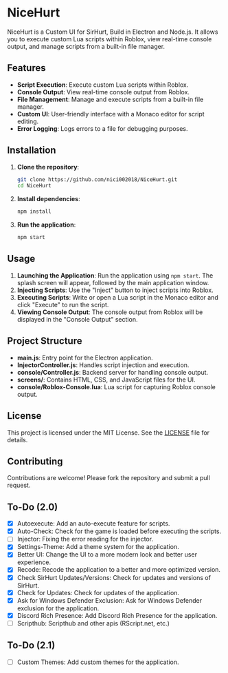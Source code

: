 # NiceHurt

NiceHurt is a Custom UI for SirHurt, Build in Electron and Node.js. It allows you to execute custom Lua scripts within Roblox, view real-time console output, and manage scripts from a built-in file manager.

## Features

- **Script Execution**: Execute custom Lua scripts within Roblox.
- **Console Output**: View real-time console output from Roblox.
- **File Management**: Manage and execute scripts from a built-in file manager.
- **Custom UI**: User-friendly interface with a Monaco editor for script editing.
- **Error Logging**: Logs errors to a file for debugging purposes.

## Installation

1. **Clone the repository**:

   ```bash
   git clone https://github.com/nici002018/NiceHurt.git
   cd NiceHurt
   ```

2. **Install dependencies**:

   ```bash
   npm install
   ```

3. **Run the application**:
   ```bash
   npm start
   ```

## Usage

1. **Launching the Application**: Run the application using `npm start`. The splash screen will appear, followed by the main application window.
2. **Injecting Scripts**: Use the "Inject" button to inject scripts into Roblox.
3. **Executing Scripts**: Write or open a Lua script in the Monaco editor and click "Execute" to run the script.
4. **Viewing Console Output**: The console output from Roblox will be displayed in the "Console Output" section.

## Project Structure

- **main.js**: Entry point for the Electron application.
- **InjectorController.js**: Handles script injection and execution.
- **console/Controller.js**: Backend server for handling console output.
- **screens/**: Contains HTML, CSS, and JavaScript files for the UI.
- **console/Roblox-Console.lua**: Lua script for capturing Roblox console output.

## License

This project is licensed under the MIT License. See the [LICENSE](./LICENSE) file for details.

## Contributing

Contributions are welcome! Please fork the repository and submit a pull request.

## To-Do (2.0)

- [x] Autoexecute: Add an auto-execute feature for scripts.
- [x] Auto-Check: Check for the game is loaded before executing the scripts.
- [ ] Injector: Fixing the error reading for the injector.
- [x] Settings-Theme: Add a theme system for the application.
- [x] Better UI: Change the UI to a more modern look and better user experience.
- [x] Recode: Recode the application to a better and more optimized version.
- [x] Check SirHurt Updates/Versions: Check for updates and versions of SirHurt.
- [x] Check for Updates: Check for updates of the application.
- [x] Ask for Windows Defender Exclusion: Ask for Windows Defender exclusion for the application.
- [x] Discord Rich Presence: Add Discord Rich Presence for the application.
- [ ] Scripthub: Scripthub and other apis (RScript.net, etc.)

## To-Do (2.1)

- [ ] Custom Themes: Add custom themes for the application.
